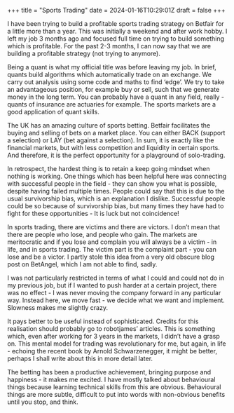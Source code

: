 +++
title = "Sports Trading"
date = 2024-01-16T10:29:01Z
draft = false
+++

I have been trying to build a profitable sports trading strategy on Betfair for a little more than a year. This was initially a weekend and after work hobby. I left my job 3 months ago and focused full time on trying to build something which is profitable. For the past 2-3 months, I can now say that we are building a profitable strategy (not trying to anymore). 

Being a quant is what my official title was before leaving my job. In brief, quants build algorithms which automatically trade on an exchange. We carry out analysis using some code and maths to find ‘edge’. We try to take an advantageous position, for example buy or sell, such that we generate money in the long term. You can probably have a quant in any field, really - quants of insurance are actuaries for example. The sports markets are a good application of quant skills. 

The UK has an amazing culture of sports betting. Betfair facilitates the buying and selling of bets on a market place. You can either BACK (support a selection) or LAY (bet against a selection). In sum, it is exactly like the financial markets, but with less competition and liquidity in certain sports. And therefore, it is the perfect opportunity for a playground of solo-trading. 

In retrospect, the hardest thing is to retain a keep going mindset when nothing is working. One things which has been helpful here was connecting with successful people in the field - they can show you what is possible, despite having failed multiple times. People could say that this is due to the usual survivorship bias, which is an explanation I dislike. Successful people could be so because of survivorship bias, but many times they have had to fight for these opportunities - It is luck but not coincidence! 

In sports trading, there are victims and there are victors. I don’t mean that there are people who lose, and people who gain. The markets are meritocratic and if you lose and complain you will always be a victim - in life, and in sports trading. The victim part is the complaint part - you can lose and be a victor. I partly stole this idea from a very old obscure blog post on BetAngel, which I am not able to find, sadly. 

I was not particularly restricted in terms of what I could and could not do in my previous job, but if I wanted to push harder at a certain project, there was no effect -  I was never moving the company forward in any particular way. Instead here, we move fast - we decide what we want and implement. Slowness makes me slightly crazy. 

It pays better to be useful instead of sophisticated. Credits for this realisation should probably go to robotjames’ articles. This is something which, even after working for 3 years in the markets, I didn’t have a grasp on. This mental model for trading was revolutionary for me, but again, in life - echoing the recent book by Arnold Schwarzenegger, it might be better, perhaps I shall write about this in more detail later. 

The betting has been a productive achievement, bringing purpose and happiness - it makes me excited. I have mostly talked about behavioural things because learning technical skills from this are obvious. Behavioural things are more subtle, difficult to put into words with non-obvious benefits until you stop, and think.